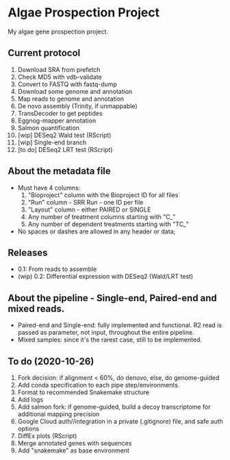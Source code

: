 # Algae Prospection Project

My algae gene prospection project.

## Current protocol

01. Download SRA from prefetch
02. Check MD5 with vdb-validate
03. Convert to FASTQ with fastq-dump
04. Download some genome and annotation
05. Map reads to genome and annotation
06. De novo assembly (Trinity, if unmappable)
07. TransDecoder to get peptides
08. Eggnog-mapper annotation
09. Salmon quantification
10. [wip] DESeq2 Wald test (RScript)
11. [wip] Single-end branch
12. [to do] DESeq2 LRT test (RScript)

## About the metadata file

- Must have 4 columns:
    1. "Bioproject" column with the Bioproject ID for all files
    2. "Run" column - SRR Run - one ID per file
    3. "Layout" column - either PAIRED or SINGLE
    4. Any number of treatment columns starting with "C_"
    5. Any number of dependent treatments starting with "TC_"
- No spaces or dashes are allowed in any header or data;

## Releases

- 0.1: From reads to assemble
- (wip) 0.2: Differential expression with DESeq2 (Wald/LRT test)

## About the pipeline - Single-end, Paired-end and mixed reads.

- Paired-end and Single-end: fully implemented and functional. R2 read is passed as parameter, not input, throughout the entire pipeline.
- Mixed samples: since it's the rarest case, still to be implemented.

## To do (2020-10-26)

1. Fork decision: if alignment < 60%, do denovo, else, do genome-guided
2. Add conda specification to each pipe step/environments
3. Format to recommended Snakemake structure
4. Add logs
5. Add salmon fork: if genome-guided, build a decoy transcriptome for additional mapping precision
6. Google Cloud auth//integration in a private (.gitignore) file, and safe auth options
7. DiffEx plots (RScript)
9. Merge annotated genes with sequences
10. Add "snakemake" as base environment
